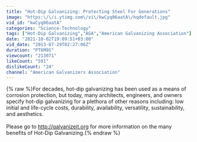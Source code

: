 ```yaml
---
title: "Hot-Dip Galvanizing: Protecting Steel For Generations"
image: "https:\/\/i.ytimg.com\/vi\/kwCyq06aatA\/hqdefault.jpg"
vid_id: "kwCyq06aatA"
categories: "Science-Technology"
tags: ["Hot-Dip Galvanizing","AGA","American Galvanizing Association"]
date: "2021-10-02T19:09:51+03:00"
vid_date: "2013-07-29T02:27:06Z"
duration: "PT6M9S"
viewcount: "213071"
likeCount: "591"
dislikeCount: "24"
channel: "American Galvanizers Association"
---
```

{% raw %}For decades, hot-dip galvanizing has been used as a means of corrosion protection, but today, many architects, engineers, and owners specify hot-dip galvanizing for a plethora of other reasons including: low initial and life-cycle costs, durability, availability, versatility, sustainability, and aesthetics.  <br /><br />Please go to <a rel="nofollow" target="blank" href="http://galvanizeit.org">http://galvanizeit.org</a> for more information on the many benefits of Hot-Dip Galvanizing.{% endraw %}
